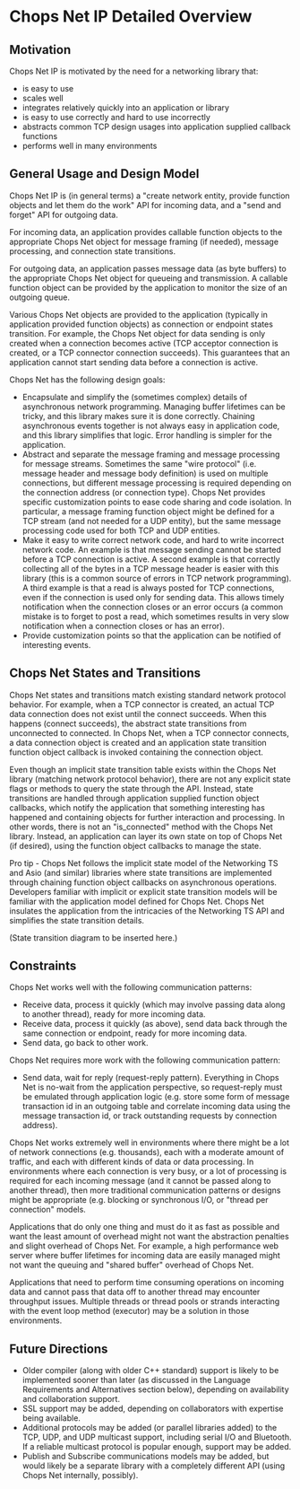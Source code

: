 # Chops Net IP Detailed Overview

## Motivation

Chops Net IP is motivated by the need for a networking library that:
- is easy to use
- scales well
- integrates relatively quickly into an application or library
- is easy to use correctly and hard to use incorrectly
- abstracts common TCP design usages into application supplied callback functions
- performs well in many environments

## General Usage and Design Model

Chops Net IP is (in general terms) a "create network entity, provide function objects and let them do the work" API for incoming data, and a "send and forget" API for outgoing data. 

For incoming data, an application provides callable function objects to the appropriate Chops Net object for message framing (if needed), message processing, and connection state transitions.

For outgoing data, an application passes message data (as byte buffers) to the appropriate Chops Net object for queueing and transmission. A callable function object can be provided by the application to monitor the size of an outgoing queue.

Various Chops Net objects are provided to the application (typically in application provided function objects) as connection or endpoint states transition. For example, the Chops Net object for data sending is only created when a connection becomes active (TCP acceptor connection is created, or a TCP connector connection succeeds). This guarantees that an application cannot start sending data before a connection is active.

Chops Net has the following design goals:

- Encapsulate and simplify the (sometimes complex) details of asynchronous network programming. Managing buffer lifetimes can be tricky, and this library makes sure it is done correctly. Chaining asynchronous events together is not always easy in application code, and this library simplifies that logic. Error handling is simpler for the application.
- Abstract and separate the message framing and message processing for message streams. Sometimes the same "wire protocol" (i.e. message header and message body definition) is used on multiple connections, but different message processing is required depending on the connection address (or connection type). Chops Net provides specific customization points to ease code sharing and code isolation. In particular, a message framing function object might be defined for a TCP stream (and not needed for a UDP entity), but the same message processing code used for both TCP and UDP entities.
- Make it easy to write correct network code, and hard to write incorrect network code. An example is that message sending cannot be started before a TCP connection is active. A second example is that correctly collecting all of the bytes in a TCP message header is easier with this library (this is a common source of errors in TCP network programming). A third example is that a read is always posted for TCP connections, even if the connection is used only for sending data. This allows timely notification when the connection closes or an error occurs (a common mistake is to forget to post a read, which sometimes results in very slow notification when a connection closes or has an error).
- Provide customization points so that the application can be notified of interesting events.

## Chops Net States and Transitions

Chops Net states and transitions match existing standard network protocol behavior. For example, when a TCP connector is created, an actual TCP data connection does not exist until the connect succeeds. When this happens (connect succeeds), the abstract state transitions from unconnected to connected. In Chops Net, when a TCP connector connects, a data connection object is created and an application state transition function object callback is invoked containing the connection object.

Even though an implicit state transition table exists within the Chops Net library (matching network protocol behavior), there are not any explicit state flags or methods to query the state through the API. Instead, state transitions are handled through application supplied function object callbacks, which notify the application that something interesting has happened and containing objects for further interaction and processing. In other words, there is not an "is_connected" method with the Chops Net library. Instead, an application can layer its own state on top of Chops Net (if desired), using the function object callbacks to manage the state.

Pro tip - Chops Net follows the implicit state model of the Networking TS and Asio (and similar) libraries where state transitions are implemented through chaining function object callbacks on asynchronous operations. Developers familiar with implicit or explicit state transition models will be familiar with the application model defined for Chops Net. Chops Net insulates the application from the intricacies of the Networking TS API and simplifies the state transition details.

(State transition diagram to be inserted here.)

## Constraints

Chops Net works well with the following communication patterns:

- Receive data, process it quickly (which may involve passing data along to another thread), ready for more incoming data.
- Receive data, process it quickly (as above), send data back through the same connection or endpoint, ready for more incoming data.
- Send data, go back to other work.

Chops Net requires more work with the following communication pattern:

- Send data, wait for reply (request-reply pattern). Everything in Chops Net is no-wait from the application perspective, so request-reply must be emulated through application logic (e.g. store some form of message transaction id in an outgoing table and correlate incoming data using the message transaction id, or track outstanding requests by connection address).

Chops Net works extremely well in environments where there might be a lot of network connections (e.g. thousands), each with a moderate amount of traffic, and each with different kinds of data or data processing. In environments where each connection is very busy, or a lot of processing is required for each incoming message (and it cannot be passed along to another thread), then more traditional communication patterns or designs might be appropriate (e.g. blocking or synchronous I/O, or "thread per connection" models.

Applications that do only one thing and must do it as fast as possible and want the least amount of overhead might not want the abstraction penalties and slight overhead of Chops Net. For example, a high performance web server where buffer lifetimes for incoming data are easily managed might not want the queuing and "shared buffer" overhead of Chops Net.

Applications that need to perform time consuming operations on incoming data and cannot pass that data off to another thread may encounter throughput issues. Multiple threads or thread pools or strands interacting with the event loop method (executor) may be a solution in those environments.


## Future Directions

- Older compiler (along with older C++ standard) support is likely to be implemented sooner than later (as discussed in the Language Requirements and Alternatives section below), depending on availability and collaboration support.
- SSL support may be added, depending on collaborators with expertise being available.
- Additional protocols may be added (or parallel libraries added) to the TCP, UDP, and UDP multicast support, including serial I/O and Bluetooth. If a reliable multicast protocol is popular enough, support may be added.
- Publish and Subscribe communications models may be added, but would likely be a separate library with a completely different API (using Chops Net internally, possibly).


